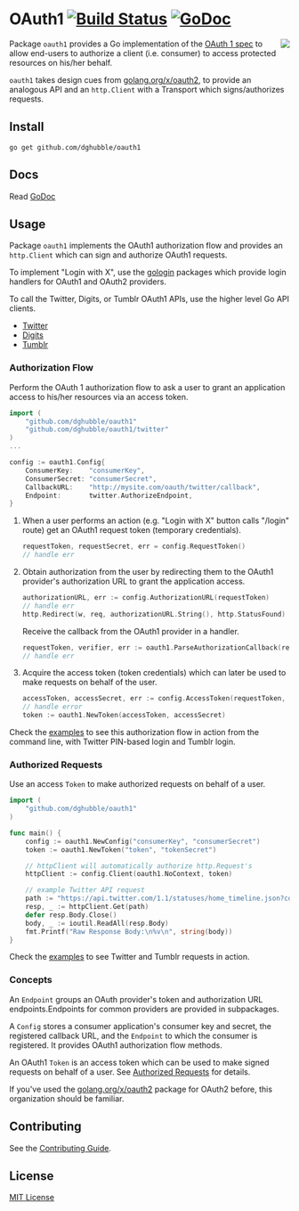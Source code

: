 # OAuth1 [![Build Status](https://travis-ci.org/dghubble/oauth1.svg?branch=master)](https://travis-ci.org/dghubble/oauth1) [![GoDoc](http://godoc.org/github.com/dghubble/oauth1?status.svg)](http://godoc.org/github.com/dghubble/oauth1)
<img align="right" src="https://storage.googleapis.com/dghubble/oauth1.png">

Package `oauth1` provides a Go implementation of the [OAuth 1 spec](https://tools.ietf.org/html/rfc5849) to allow end-users to authorize a client (i.e. consumer) to access protected resources on his/her behalf.

`oauth1` takes design cues from [golang.org/x/oauth2](https://godoc.org/golang.org/x/oauth2), to provide an analogous API and an `http.Client` with a Transport which signs/authorizes requests.

## Install

```
go get github.com/dghubble/oauth1
```

## Docs

Read [GoDoc](https://godoc.org/github.com/dghubble/oauth1)

## Usage

Package `oauth1` implements the OAuth1 authorization flow and provides an `http.Client` which can sign and authorize OAuth1 requests.

To implement "Login with X", use the [gologin](https://github.com/dghubble/gologin) packages which provide login handlers for OAuth1 and OAuth2 providers.

To call the Twitter, Digits, or Tumblr OAuth1 APIs, use the higher level Go API clients.

* [Twitter](https://github.com/dghubble/go-twitter)
* [Digits](https://github.com/dghubble/go-digits)
* [Tumblr](https://github.com/benfb/go-tumblr)

### Authorization Flow

Perform the OAuth 1 authorization flow to ask a user to grant an application access to his/her resources via an access token.

```go
import (
    "github.com/dghubble/oauth1"
    "github.com/dghubble/oauth1/twitter"
)
...

config := oauth1.Config{
    ConsumerKey:    "consumerKey",
    ConsumerSecret: "consumerSecret",
    CallbackURL:    "http://mysite.com/oauth/twitter/callback",
    Endpoint:       twitter.AuthorizeEndpoint,
}
```

1. When a user performs an action (e.g. "Login with X" button calls "/login" route) get an OAuth1 request token (temporary credentials).

    ```go
    requestToken, requestSecret, err = config.RequestToken()
    // handle err
    ```

2. Obtain authorization from the user by redirecting them to the OAuth1 provider's authorization URL to grant the application access.

    ```go
    authorizationURL, err := config.AuthorizationURL(requestToken)
    // handle err
    http.Redirect(w, req, authorizationURL.String(), http.StatusFound)
    ```

    Receive the callback from the OAuth1 provider in a handler.

    ```go
    requestToken, verifier, err := oauth1.ParseAuthorizationCallback(req)
    // handle err
    ```

3. Acquire the access token (token credentials) which can later be used to make requests on behalf of the user.

    ```go
    accessToken, accessSecret, err := config.AccessToken(requestToken, requestSecret, verifier)
    // handle error
    token := oauth1.NewToken(accessToken, accessSecret)
    ```

Check the [examples](examples) to see this authorization flow in action from the command line, with Twitter PIN-based login and Tumblr login.

### Authorized Requests

Use an access `Token` to make authorized requests on behalf of a user.

```go
import (
    "github.com/dghubble/oauth1"
)

func main() {
    config := oauth1.NewConfig("consumerKey", "consumerSecret")
    token := oauth1.NewToken("token", "tokenSecret")

    // httpClient will automatically authorize http.Request's
    httpClient := config.Client(oauth1.NoContext, token)

    // example Twitter API request
    path := "https://api.twitter.com/1.1/statuses/home_timeline.json?count=2"
    resp, _ := httpClient.Get(path)
    defer resp.Body.Close()
    body, _ := ioutil.ReadAll(resp.Body)
    fmt.Printf("Raw Response Body:\n%v\n", string(body))
}
```

Check the [examples](examples) to see Twitter and Tumblr requests in action.

### Concepts

An `Endpoint` groups an OAuth provider's token and authorization URL endpoints.Endpoints for common providers are provided in subpackages.

A `Config` stores a consumer application's consumer key and secret, the registered callback URL, and the `Endpoint` to which the consumer is registered. It provides OAuth1 authorization flow methods.

An OAuth1 `Token` is an access token which can be used to make signed requests on behalf of a user. See [Authorized Requests](#authorized-requests) for details.

If you've used the [golang.org/x/oauth2](https://godoc.org/golang.org/x/oauth2) package for OAuth2 before, this organization should be familiar.

## Contributing

See the [Contributing Guide](https://gist.github.com/dghubble/be682c123727f70bcfe7).

## License

[MIT License](LICENSE)
